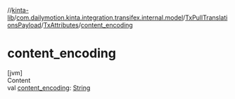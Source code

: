 //[kinta-lib](../../../../index.md)/[com.dailymotion.kinta.integration.transifex.internal.model](../../index.md)/[TxPullTranslationsPayload](../index.md)/[TxAttributes](index.md)/[content_encoding](content_encoding.md)



# content_encoding  
[jvm]  
Content  
val [content_encoding](content_encoding.md): [String](https://kotlinlang.org/api/latest/jvm/stdlib/kotlin/-string/index.html)  



